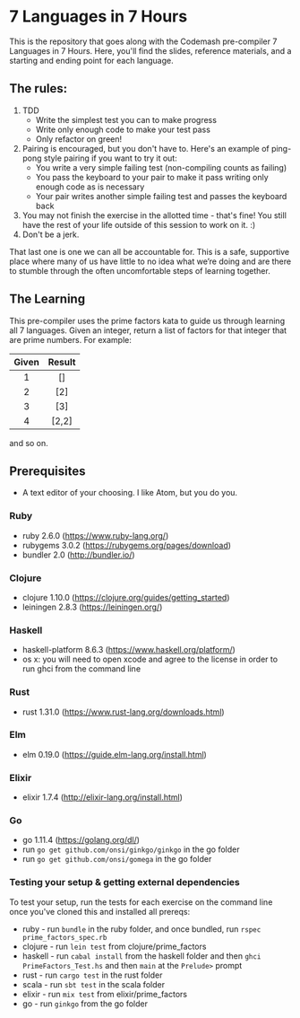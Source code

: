 # 7 Languages in 7 Hours

This is the repository that goes along with the Codemash pre-compiler 7 Languages in 7 Hours. Here, you'll find the slides, reference materials, and a starting and ending point for each language.

## The rules:

1. TDD
    * Write the simplest test you can to make progress
    * Write only enough code to make your test pass
    * Only refactor on green!
2. Pairing is encouraged, but you don't have to. Here's an example of ping-pong style pairing if you want to try it out:
    * You write a very simple failing test (non-compiling counts as failing)
    * You pass the keyboard to your pair to make it pass writing only enough code as is necessary
    * Your pair writes another simple failing test and passes the keyboard back
3. You may not finish the exercise in the allotted time - that's fine! You still have the rest of your life outside of this session to work on it. :)
4. Don't be a jerk.

That last one is one we can all be accountable for. This is a safe, supportive place where many of us have little to no idea what we’re doing and are there to stumble through the often uncomfortable steps of learning together.

## The Learning
This pre-compiler uses the prime factors kata to guide us through learning all 7 languages. Given an integer, return a list of factors for that integer that are prime numbers. For example:

Given |Result  
:-:|:---:
1 	|[]
2 	|[2]  
3  |[3]  
4  |[2,2]
and so on.

## Prerequisites
* A text editor of your choosing. I like Atom, but you do you.

### Ruby
* ruby 2.6.0 (https://www.ruby-lang.org/)
* rubygems 3.0.2 (https://rubygems.org/pages/download)
* bundler 2.0 (http://bundler.io/)

### Clojure
* clojure 1.10.0 (https://clojure.org/guides/getting_started)
* leiningen 2.8.3 (https://leiningen.org/)

### Haskell
* haskell-platform 8.6.3 (https://www.haskell.org/platform/)
* os x: you will need to open xcode and agree to the license in order to run ghci from the command line

### Rust
* rust 1.31.0 (https://www.rust-lang.org/downloads.html)

### Elm
* elm 0.19.0 (https://guide.elm-lang.org/install.html)

### Elixir
* elixir 1.7.4 (http://elixir-lang.org/install.html)

### Go
* go 1.11.4 (https://golang.org/dl/)
* run `go get github.com/onsi/ginkgo/ginkgo` in the go folder
* run `go get github.com/onsi/gomega` in the go folder

### Testing your setup & getting external dependencies
To test your setup, run the tests for each exercise on the command line once you've cloned this and installed all prereqs:

* ruby - run `bundle` in the ruby folder, and once bundled, run `rspec prime_factors_spec.rb`
* clojure - run `lein test` from clojure/prime_factors
* haskell - run `cabal install` from the haskell folder and then `ghci PrimeFactors_Test.hs` and then `main` at the `Prelude>` prompt
* rust - run `cargo test` in the rust folder
* scala - run `sbt test` in the scala folder
* elixir - run `mix test` from elixir/prime_factors
* go - run `ginkgo` from the go folder

